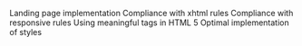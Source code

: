 Landing page implementation
Compliance with xhtml rules
Compliance with responsive rules
Using meaningful tags in HTML 5
Optimal implementation of styles
